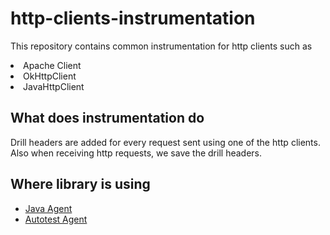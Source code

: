 # http-clients-instrumentation

This repository contains common instrumentation for http clients such as
<li>Apache Client</li>
<li>OkHttpClient</li>
<li>JavaHttpClient</li>

## What does instrumentation do

Drill headers are added for every request sent using one of the http clients. <br>
Also when receiving http requests, we save the drill headers. 

## Where library is using
- [Java Agent](https://github.com/Drill4J/java-agent)
- [Autotest Agent](https://github.com/Drill4J/autotest-agent)
